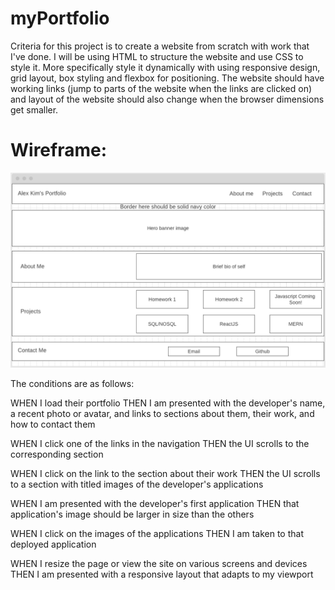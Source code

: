 # myPortfolio

Criteria for this project is to create a website from scratch with work that I've done. I will be using HTML to structure the website and use CSS to style it. More specifically style it dynamically with using responsive design, grid layout, box styling and flexbox for positioning. The website should have working links (jump to parts of the website when the links are clicked on) and layout of the website should also change when the browser dimensions get smaller.

# Wireframe:

![portfolioWireframe](./images/portfolioWireframe.png)

The conditions are as follows:

WHEN I load their portfolio
THEN I am presented with the developer's name, a recent photo or avatar, and links to sections about them, their work, and how to contact them

WHEN I click one of the links in the navigation
THEN the UI scrolls to the corresponding section

WHEN I click on the link to the section about their work
THEN the UI scrolls to a section with titled images of the developer's applications

WHEN I am presented with the developer's first application
THEN that application's image should be larger in size than the others

WHEN I click on the images of the applications
THEN I am taken to that deployed application

WHEN I resize the page or view the site on various screens and devices
THEN I am presented with a responsive layout that adapts to my viewport
